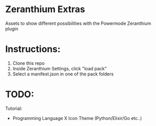 # Zeranthium Extras

Assets to show different possibilities with the Powermode Zeranthium  plugin


# Instructions:
1. Clone this repo
2. Inside Zeranthium Settings, click "load pack"
3. Select a manifest.json in one of the pack folders


# TODO:

Tutorial:
- Programming Language X Icon Theme (Python/Elixir/Go etc..) 
